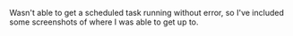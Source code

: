 Wasn't able to get a scheduled task running without error, so I've included some screenshots of where I was able to get up to.